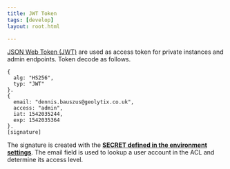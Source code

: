 ```yaml
---
title: JWT Token
tags: [develop]
layout: root.html

---
```


[JSON Web Token \(JWT\)](https://jwt.io/) are used as access token for private instances and admin endpoints. Token decode as follows.

```text
{
  alg: "HS256",
  typ: "JWT"
}.
{
  email: "dennis.bauszus@geolytix.co.uk",
  access: "admin",
  iat: 1542035244,
  exp: 1542035364
}.
[signature]
```

The signature is created with the [**SECRET defined in the environment settings**](../../environment-settings/access-control.md). The email field is used to lookup a user account in the ACL and determine its access level.